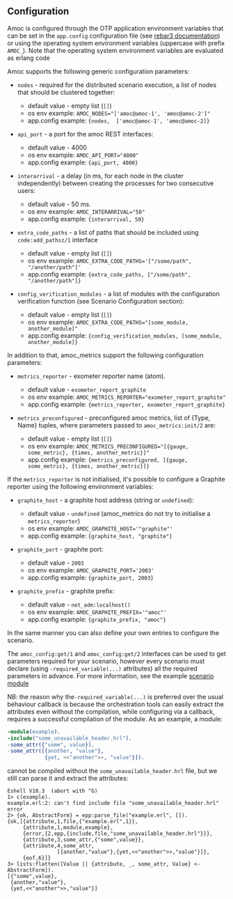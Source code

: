 ## Configuration

Amoc is configured through the OTP application environment variables that
can be set in the `app.config` configuration file (see [rebar3 documentation](https://www.rebar3.org/docs/releases#section-overlays))
or using the operating system environment variables (uppercase with prefix ``AMOC_``). Note that the operating system environment variables are evaluated as erlang code

Amoc supports the following generic configuration parameters:

* ``nodes`` - required for the distributed scenario execution, a list of nodes that should be clustered together:
    * default value - empty list (`[]`)
    * os env example: `AMOC_NODES="['amoc@amoc-1', 'amoc@amoc-2']"`
    * app.config example:  `{nodes,  ['amoc@amoc-1', 'amoc@amoc-2]}`                                  

* ``api_port`` - a port for the amoc REST interfaces:
    * default value - 4000
    * os env example: `AMOC_API_PORT="4000"`
    * app.config example:  `{api_port, 4000}`
                                      
* ``interarrival`` - a delay (in ms, for each node in the cluster independently) between creating the processes
  for two consecutive users:
    * default value - 50 ms.
    * os env example: `AMOC_INTERARRIVAL="50"`
    * app.config example:  `{interarrival, 50}`

* ``extra_code_paths`` - a list of paths that should be included using `code:add_pathsz/1` interface
    * default value - empty list (`[]`)
    * os env example: `AMOC_EXTRA_CODE_PATHS='["/some/path", "/another/path"]'`
    * app.config example:  `{extra_code_paths, ["/some/path", "/another/path"]}`
    
* ``config_verification_modules`` - a list of modules with the configuration verification function 
(see Scenario Configuration section):
    * default value - empty list (`[]`)
    * os env example: `AMOC_EXTRA_CODE_PATHS="[some_module, another_module]"`
    * app.config example:  `{config_verification_modules, [some_module, another_module]}`

In addition to that, amoc_metrics support the following configuration parameters:

* ``metrics_reporter`` - exometer reporter name (atom).
    * default value - `exometer_report_graphite`
    * os env example: `AMOC_METRICS_REPORTER="exometer_report_graphite"`
    * app.config example:  `{metrics_reporter, exometer_report_graphite}`
    
* ``metrics_preconfigured`` - preconfigured amoc metrics, list of {Type, Name} tuples, 
where parameters passed to `amoc_metrics:init/2` are:
    * default value - empty list (`[]`)
    * os env example: `AMOC_METRICS_PRECONFIGURED="[{gauge, some_metric}, {times, another_metric}]"`
    * app.config example:  `{metrics_preconfigured, [{gauge, some_metric}, {times, another_metric}]}`

If the ``metrics_reporter`` is not initialised, it's possible to configure a Graphite reporter
using the following environment variables:

* ``graphite_host`` - a graphite host address (string or `undefined`):
    * default value - `undefined` (amoc_metrics do not try to initialise a ``metrics_reporter``)
    * os env example: `AMOC_GRAPHITE_HOST='"graphite"'`
    * app.config example:  `{graphite_host, "graphite"}`

* ``graphite_port`` - graphite port:
    * default value - `2003`
    * os env example: `AMOC_GRAPHITE_PORT='2003'`
    * app.config example:  `{graphite_port, 2003}`    
    
* ``graphite_prefix`` - graphite prefix:
    * default value - `net_adm:localhost()`
    * os env example: `AMOC_GRAPHITE_PREFIX='"amoc"'`
    * app.config example:  `{graphite_prefix, "amoc"}`    
       

In the same manner you can also define your own entries to configure the scenario.

The ``amoc_config:get/1`` and ``amoc_config:get/2`` interfaces can be used to get
parameters required for your scenario, however every scenario must declare (using
`-required_variable(...)` attributes) all the required parameters in advance. For more
information, see the example [scenario module](../integration_test/dummy_scenario.erl)


NB: the reason why the`-required_variable(...)` is preferred over the usual behaviour
callback is because the orchestration tools can easily extract the attributes even
without the compilation, while configuring via a callback, requires a successful
compilation of the module. As an example, a module:
```erlang
-module(example).
-include("some_unavailable_header.hrl").
-some_attr({"some", value}).
-some_attr([{another, "value"}, 
            {yet, <<"another">>, "value"}]).
```
cannot be compiled without the ``some_unavailable_header.hrl`` file, but we still
can parse it and extract the attributes:
```
Eshell V10.3  (abort with ^G)
1> c(example).
example.erl:2: can't find include file "some_unavailable_header.hrl"
error
2> {ok, AbstractForm} = epp:parse_file("example.erl", []).
{ok,[{attribute,1,file,{"example.erl",1}},
     {attribute,1,module,example},
     {error,{2,epp,{include,file,"some_unavailable_header.hrl"}}},
     {attribute,3,some_attr,{"some",value}}, 
     {attribute,4,some_attr,
                [{another,"value"},{yet,<<"another">>,"value"}]}, 
     {eof,6}]}
3> lists:flatten([Value || {attribute, _, some_attr, Value} <- AbstractForm]).
[{"some",value},
 {another,"value"},
 {yet,<<"another">>,"value"}]

```
